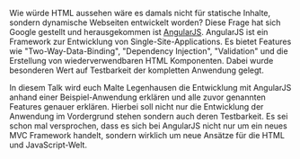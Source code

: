 Wie würde HTML aussehen wäre es damals nicht für statische Inhalte, sondern dynamische Webseiten entwickelt worden? Diese Frage hat sich Google gestellt und herausgekommen ist [AngularJS](http://angularjs.org/). AngularJS ist ein Framework zur Entwicklung von Single-Site-Applications. Es bietet Features wie "Two-Way-Data-Binding", "Dependency Injection", "Validation" und die Erstellung von wiederverwendbaren HTML Komponenten. Dabei wurde besonderen Wert auf Testbarkeit der kompletten Anwendung gelegt.

In diesem Talk wird euch Malte Legenhausen die Entwicklung mit AngularJS anhand einer Beispiel-Anwendung erklären und alle zuvor genannten Features genauer erklären. Hierbei soll nicht nur die Entwicklung der Anwendung im Vordergrund stehen sondern auch deren Testbarkeit. Es sei schon mal versprochen, dass es sich bei AngularJS nicht nur um ein neues MVC Framework handelt, sondern wirklich um neue Ansätze für die HTML und JavaScript-Welt.